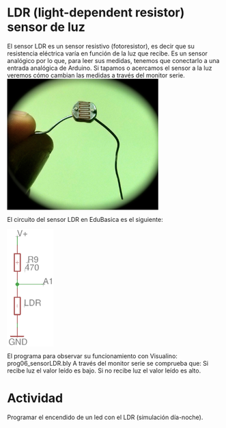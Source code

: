 # LDR (light-dependent resistor) sensor de luz
El sensor LDR es un sensor resistivo (fotoresistor), es decir que su resistencia eléctrica varía en función de la luz que recibe.
Es un sensor analógico por lo que, para leer sus medidas, tenemos que conectarlo a una entrada analógica de Arduino.
Si tapamos o acercamos el sensor a la luz veremos cómo cambian las medidas a través del monitor serie. 
<a href="" target="_blank"><img width="354" height="306" border="0" align="center" src="img/LDR.jpg "/></a>

El circuito del sensor LDR en EduBasica es el siguiente:

<a href="" target="_blank"><img width="109" height="274" border="0" align="center" src="img/LDR_esqEdubasica.png "/></a>

El programa para observar su funcionamiento con Visualino:
 	prog06_sensorLDR.bly
A través del monitor serie se comprueba que:
   Si recibe luz el valor leído es bajo.
   Si no recibe luz el valor leído es alto.


# Actividad
Programar el encendido de un led con el LDR (simulación día-noche).

